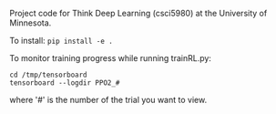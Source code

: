 Project code for Think Deep Learning (csci5980) at the University of Minnesota.

To install:
`
pip install -e .
`

To monitor training progress while running trainRL.py:
```
cd /tmp/tensorboard
tensorboard --logdir PPO2_#
```
where '#' is the number of the trial you want to view.

